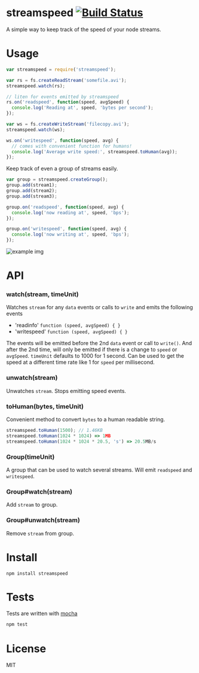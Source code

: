 # streamspeed [![Build Status](https://secure.travis-ci.org/fent/streamspeed.png)](http://travis-ci.org/fent/streamspeed)

A simple way to keep track of the speed of your node streams.

# Usage

```js
var streamspeed = require('streamspeed');

var rs = fs.createReadStream('somefile.avi');
streamspeed.watch(rs);

// liten for events emitted by streamspeed
rs.on('readspeed', function(speed, avgSpeed) {
  console.log('Reading at', speed, 'bytes per second');
});

var ws = fs.createWriteStream('filecopy.avi');
streamspeed.watch(ws);

ws.on('writespeed', function(speed, avg) {
  // comes with convenient function for humans!
  console.log('Average write speed:', streamspeed.toHuman(avg));
});
```

Keep track of even a group of streams easily.

```js
var group = streamspeed.createGroup();
group.add(stream1);
group.add(stream2);
group.add(stream3);

group.on('readspeed', function(speed, avg) {
  console.log('now reading at', speed, 'bps');
});

group.on('writespeed', function(speed, avg) {
  console.log('now writing at', speed, 'bps');
});
```

![example img](http://i.imgur.com/y47Sc.png)

# API
### watch(stream, timeUnit)
Watches `stream` for any `data` events or calls to `write` and emits the following events

* 'readinfo' `function (speed, avgSpeed) { }`
* 'writespeed' `function (speed, avgSpeed) { }`

The events will be emitted before the 2nd `data` event or call to `write()`. And after the 2nd time, will only be emitted if there is a change to `speed` or `avgSpeed`. `timeUnit` defaults to 1000 for 1 second. Can be used to get the speed at a different time rate like 1 for `speed` per millisecond.

### unwatch(stream)
Unwatches `stream`. Stops emitting speed events.

### toHuman(bytes, timeUnit)
Convenient method to convert `bytes` to a human readable string.

```js
streamspeed.toHuman(1500); // 1.46KB
streamspeed.toHuman(1024 * 1024) => 1MB
streamspeed.toHuman(1024 * 1024 * 20.5, 's') => 20.5MB/s
```

### Group(timeUnit)
A group that can be used to watch several streams. Will emit `readspeed` and `writespeed`.

### Group#watch(stream)
Add `stream` to group.

### Group#unwatch(stream)
Remove `stream` from group.


# Install

    npm install streamspeed


# Tests
Tests are written with [mocha](http://visionmedia.github.com/mocha/)

```bash
npm test
```

# License
MIT
